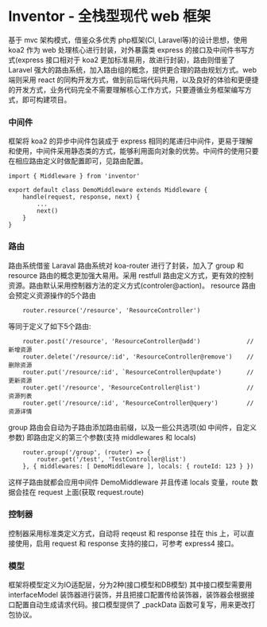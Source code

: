 # Inventor - 全栈型现代 web 框架
基于 mvc 架构模式，借鉴众多优秀 php框架(CI, Laravel等)的设计思想，使用 koa2 作为 web 处理核心进行封装，对外暴露类 express 的接口及中间件书写方式(express 接口相对于 koa2 更加标准易用，故进行封装)，路由则借鉴了 Laravel 强大的路由系统，加入路由组的概念，提供更合理的路由规划方式。web 端则采用 react 的同构开发方式，做到前后端代码共用，以及良好的体验和更便捷的开发方式，业务代码完全不需要理解核心工作方式，只要遵循业务框架编写方式，即可构建项目。

### 中间件
框架将 koa2 的异步中间件包装成于 express 相同的尾递归中间件，更易于理解和使用，中间件采用静态类的方式，能够利用面向对象的优势。中间件的使用只要在相应路由定义时做配置即可，见路由配置。
```
import { Middleware } from 'inventor'

export default class DemoMiddleware extends Middleware {
    handle(request, response, next) {
        ...
        next()
    }
}
```

### 路由
路由系统借鉴 Laraval 路由系统对 koa-router 进行了封装，加入了 group 和 resource 路由的概念更加强大易用。采用 restfull 路由定义方式，更有效的控制资源。路由默认采用控制器方法的定义方式(controler@action)。
resource 路由会预定义资源操作的5个路由
```
    router.resource('/resource', 'ResourceController')
```
等同于定义了如下5个路由:
```
    router.post('/resource', 'ResourceController@add')             // 新增资源
    router.delete('/resource/:id', 'ResourceController@remove')    // 删除资源
    router.put('/resource/:id', `ResourceController@update')       // 更新资源
    router.get('/resource', 'ResourceController@list')             // 资源列表
    router.get('/resource/:id', 'ResourceController@query')        // 资源详情
```
group 路由会自动为子路由添加路由前缀，以及一些公共选项(如 中间件，自定义参数) 即路由定义的第三个参数(支持 middlewares 和 locals)
```
    router.group('/group', (router) => {
        router.get('/test', 'TestController@list')
    }, { middlewares: [ DemoMiddleware ], locals: { routeId: 123 } })
```
这样子路由就都会应用中间件 DemoMiddleware 并且传递 locals 变量，route 数据会挂在 request 上面(获取 request.route)

### 控制器
控制器采用标准类定义方式，自动将 reqeust 和 response 挂在 this 上，可以直接使用，启用 request 和 response 支持的接口，可参考 express4 接口。

### 模型
框架将模型定义为IO适配层，分为2种(接口模型和DB模型)
其中接口模型需要用 interfaceModel 装饰器进行装饰，并且把接口配置传给装饰器，装饰器会根据接口配置自动生成请求代码。接口模型提供了 _packData 函数可复写，用来更改打包协议。
